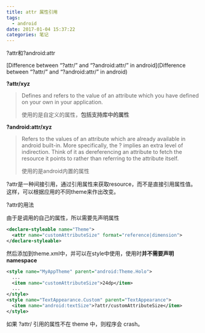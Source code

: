 ```yaml
---
title: attr 属性引用
tags:
  - android
date: 2017-01-04 15:37:22
categories: 笔记
---
```


?attr和?android:attr

[Difference between “?attr/” and “?android:attr/” in android](Difference between “?attr/” and “?android:attr/” in android)

**?attr/xyz** 

> Defines and refers to the value of an attribute which you have defined on your own in your application.
>
> 使用的是自定义的属性，**包括支持库中的属性**



**?android:attr/xyz**

> Refers to the values of an attribute which are already available in android built-in. More specifically, the ? implies an extra level of indirection. Think of it as dereferencing an attribute to fetch the resource it points to rather than referring to the attribute itself. 
>
> 使用的是android内置的属性

?attr是一种间接引用，通过引用属性来获取resource，而不是直接引用属性值。这样，可以根据应用的不同theme来作出改变。



?attr的用法

由于是调用的自己的属性，所以需要先声明属性

```xml
<declare-styleable name="Theme">  
  <attr name="customAttributeSize" format="reference|dimension">  
</declare-styleable>
```

然后添加到theme.xml中，并可以在style中使用，使用时**并不需要声明namespace**

```xml
<style name="MyAppTheme" parent="android:Theme.Holo">  
  ... 
  <item name="customAttributeSize">24dp</item>  
  ...  
</style>  
<style name="TextAppearance.Custom" parent="TextAppearance">  
  <item name="android:textSize">?attr/customAttributeSize</item>  
</style>  
```

如果 ?attr/ 引用的属性不在 theme 中，则程序会 crash。





